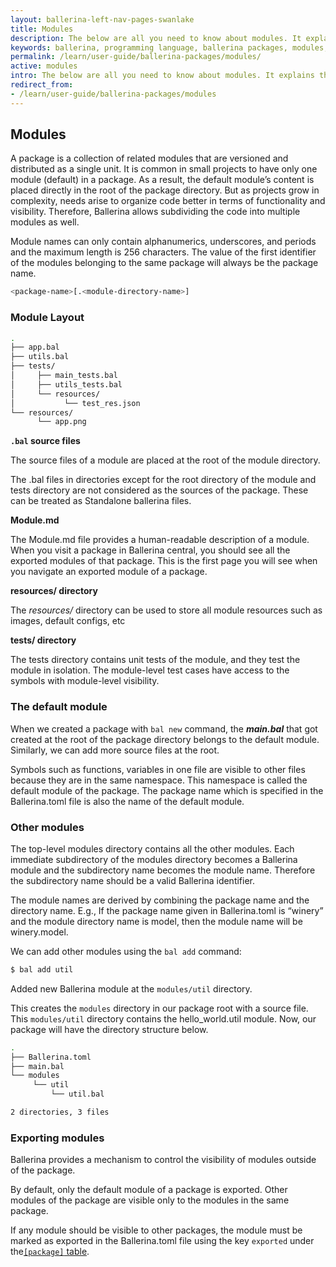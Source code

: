 ```yaml
---
layout: ballerina-left-nav-pages-swanlake
title: Modules
description: The below are all you need to know about modules. It explains the layout and concept of modules.
keywords: ballerina, programming language, ballerina packages, modules, module layout
permalink: /learn/user-guide/ballerina-packages/modules/
active: modules
intro: The below are all you need to know about modules. It explains the layout and concept of modules.
redirect_from:
- /learn/user-guide/ballerina-packages/modules
---
```


## Modules

A package is a collection of related modules that are versioned and distributed as a single unit. It is common in small projects to have only one module (default) in a package. As a result, the default module’s content is placed directly in the root of the package directory. But as projects grow in complexity, needs arise to organize code better in terms of functionality and visibility. Therefore, Ballerina allows subdividing the code into multiple modules as well.

Module names can only contain alphanumerics, underscores, and periods and the maximum length is 256 characters. The value of the first identifier of the modules belonging to the same package will always be the package name.

```bash
<package-name>[.<module-directory-name>]
```

### Module Layout

```bash
.
├── app.bal
├── utils.bal
├── tests/
│     ├── main_tests.bal
│     ├── utils_tests.bal
│     └── resources/
│           └── test_res.json
└── resources/
      └── app.png
```

**`.bal` source files**

The source files of a module are placed at the root of the module directory.

The .bal files in directories except for the root directory of the module and tests directory are not considered as the sources of the package. These can be treated as Standalone ballerina files.

**Module.md**

The Module.md file provides a human-readable description of a module. When you visit a package in Ballerina central, you should see all the exported modules of that package. This is the first page you will see when you navigate an exported module of a package.

**resources/ directory**

The _resources/_ directory can be used to store all module resources such as images, default configs, etc

**tests/ directory**

The tests directory contains unit tests of the module, and they test the module in isolation. The module-level test cases have access to the symbols with module-level visibility.

### The default module

When we created a package with `bal new` command, the **_main.bal_** that got created at the root of the package directory belongs to the default module. Similarly, we can add more source files at the root.

Symbols such as functions, variables in one file are visible to other files because they are in the same namespace. This namespace is called the default module of the package. The package name which is specified in the Ballerina.toml file is also the name of the default module.


### Other modules

The top-level modules directory contains all the other modules. Each immediate subdirectory of the modules directory becomes a Ballerina module and the subdirectory name becomes the module name. Therefore the subdirectory name should be a valid Ballerina identifier.

The module names are derived by combining the package name and the directory name. E.g., If the package name given in Ballerina.toml is “winery” and the module directory name is model, then the module name will be winery.model.

We can add other modules using the `bal add` command:
```bash
$ bal add util
```

Added new Ballerina module at the `modules/util` directory.

This creates the `modules` directory in our package root with a source file. This `modules/util` directory contains the hello_world.util module. Now, our package will have the directory structure below.

```bash
.
├── Ballerina.toml
├── main.bal
└── modules
     └── util
         └── util.bal

2 directories, 3 files
```

### Exporting modules

Ballerina provides a mechanism to control the visibility of modules outside of the package.

By default, only the default module of a package is exported. Other modules of the package are visible only to the modules in the same package.

If any module should be visible to other packages, the module must be marked as exported in the Ballerina.toml file using 
the key `exported` under the[`[package]` table](/learn/user-guide/ballerina-packages/package-layout#ballerinatoml).